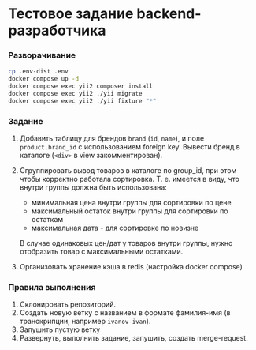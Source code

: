 # Тестовое задание backend-разработчика

### Разворачивание

```bash
cp .env-dist .env
docker compose up -d
docker compose exec yii2 composer install
docker compose exec yii2 ./yii migrate
docker compose exec yii2 ./yii fixture "*"
```

### Задание

1) Добавить таблицу для брендов `brand` (`id`, `name`), и поле `product.brand_id` с использованием foreign key.
   Вывести бренд в каталоге (`<div>` в view закомментирован).
2) Сгруппировать вывод товаров в каталоге по group_id, при этом чтобы корректно работала сортировка.
   Т. е. имеется в виду, что внутри группы должна быть использована:
     - минимальная цена внутри группы для сортировки по цене
     - максимальный остаток внутри группы для сортировки по остаткам
     - максимальная дата - для сортировке по новизне
   
   В случае одинаковых цен/дат у товаров внутри группы, нужно отобразить товар с максимальными остатками.
3) Организовать хранение кэша в redis (настройка docker compose)

### Правила выполнения

1) Склонировать репозиторий.
2) Создать новую ветку с названием в формате фамилия-имя (в транскрипции, например `ivanov-ivan`).
3) Запушить пустую ветку
4) Развернуть, выполнить задание, запушить, создать merge-request.